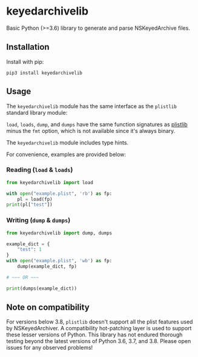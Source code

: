 # keyedarchivelib

Basic Python (>=3.6) library to generate and parse NSKeyedArchive files.

## Installation

Install with pip:

``pip3 install keyedarchivelib``

## Usage

The `keyedarchivelib` module has the same interface as the `plistlib` standard library module:

`load`, `loads`, `dump`, and `dumps` have the same function signatures as
[plistlib](https://docs.python.org/3/library/plistlib.html) minus the `fmt` option, which is not available since it's
always binary.

The `keyedarchivelib` module includes type hints.

For convenience, examples are provided below: 

### Reading (`load` & `loads`)

````python
from keyedarchivelib import load

with open("example.plist", 'rb') as fp:
    pl = load(fp)
print(pl["test"])
````

### Writing (`dump` & `dumps`)

````python
from keyedarchivelib import dump, dumps

example_dict = {
    "test": 1 
}
with open("example.plist", 'wb') as fp:
    dump(example_dict, fp)

# ~~~ OR ~~~

print(dumps(example_dict))
````

## Note on compatibility

For versions below 3.8, `plistlib` doesn't support all the plist features used by NSKeyedArchiver. A compatibility
hot-patching layer is used to support these lesser versions of Python. This library has not endured thorough testing
beyond the latest versions of Python 3.6, 3.7, and 3.8. Please open issues for any observed problems!
